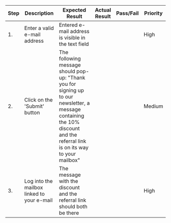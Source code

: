 | Step         | Description            | Expected Result | Actual Result | Pass/Fail | Priority |
|--------------|------------------------|-----------------|---------------|-----------|----------|
| 1.           | Enter a valid e-mail address | Entered e-mail address is visible in the text field |     |     | High |
| 2.           | Click on the 'Submit' button | The following message should pop-up: "Thank you for signing up to our newsletter, a message containing the 10% discount and the referral link is on its way to your mailbox" |     |     | Medium |
| 3.           | Log into the mailbox linked to your e-mail | The message with the discount and the referral link should both be there |     |     | High |
